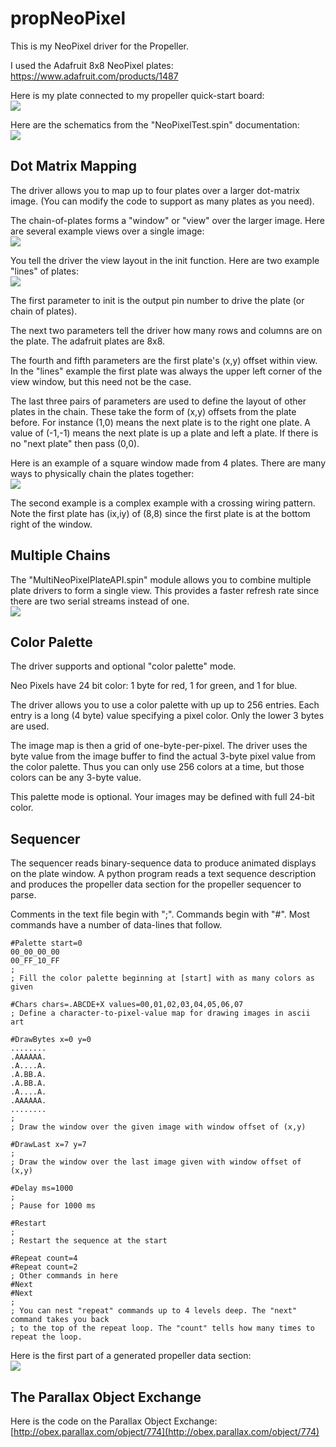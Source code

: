 # propNeoPixel

This is my NeoPixel driver for the Propeller.

I used the Adafruit 8x8 NeoPixel plates:<br>
https://www.adafruit.com/products/1487

Here is my plate connected to my propeller quick-start board:<br>
![](Art/Hardware.jpg)

Here are the schematics from the "NeoPixelTest.spin" documentation:<br>
![](Art/Schematics.jpg)

## Dot Matrix Mapping

The driver allows you to map up to four plates over a larger dot-matrix image. (You can modify
the code to support as many plates as you need).

The chain-of-plates forms a "window" or "view" over the larger image. Here are several example
views over a single image:<br>
![](Art/ExampleMap.jpg)

You tell the driver the view layout in the init function. Here are two example "lines" of plates:<br>
![](Art/Lines.jpg)

The first parameter to init is the output pin number to drive the plate (or chain of plates).

The next two parameters tell the driver how many rows and columns are on the plate. The adafruit plates are 8x8.

The fourth and fifth parameters are the first plate's (x,y) offset within view. In the "lines" example the first
plate was always the upper left corner of the view window, but this need not be the case.

The last three pairs of parameters are used to define the layout of other plates in the chain. These take the
form of (x,y) offsets from the plate before. For instance (1,0) means the next plate is to the right one plate.
A value of (-1,-1) means the next plate is up a plate and left a plate. If there is no "next plate" then
pass (0,0).

Here is an example of a square window made from 4 plates. There are many ways to physically chain the plates 
together:<br>
![](Art/Squares.jpg)

The second example is a complex example with a crossing wiring pattern. Note the first plate has (ix,iy) of (8,8)
since the first plate is at the bottom right of the window.

## Multiple Chains

The "MultiNeoPixelPlateAPI.spin" module allows you to combine multiple plate drivers to form a single view. This
provides a faster refresh rate since there are two serial streams instead of one.<br>
![](Art/Multi.jpg)

## Color Palette

The driver supports and optional "color palette" mode.

Neo Pixels have 24 bit color: 1 byte for red, 1 for green, and 1 for blue.

The driver allows you to use a color palette with up up to 256 entries. Each entry is a long (4 byte) value specifying a pixel color. Only the lower 3 bytes are used.

The image map is then a grid of one-byte-per-pixel. The driver uses the byte value from the image buffer to find the actual 3-byte pixel value from the color palette. Thus you can only use 256 colors at a time, but those colors can be any 3-byte value.

This palette mode is optional. Your images may be defined with full 24-bit color.

## Sequencer

The sequencer reads binary-sequence data to produce animated displays on the plate window. A python program reads
a text sequence description and produces the propeller data section for the propeller sequencer to parse.

Comments in the text file begin with ";". Commands begin with "#". Most commands have a number of data-lines that follow.

```
#Palette start=0
00_00_00_00
00_FF_10_FF
; 
; Fill the color palette beginning at [start] with as many colors as given

#Chars chars=.ABCDE+X values=00,01,02,03,04,05,06,07
; Define a character-to-pixel-value map for drawing images in ascii art

#DrawBytes x=0 y=0
........
.AAAAAA.
.A....A.
.A.BB.A.
.A.BB.A.
.A....A.
.AAAAAA.
........
;
; Draw the window over the given image with window offset of (x,y)

#DrawLast x=7 y=7
;
; Draw the window over the last image given with window offset of (x,y)

#Delay ms=1000
;
; Pause for 1000 ms

#Restart
;
; Restart the sequence at the start

#Repeat count=4
#Repeat count=2
; Other commands in here
#Next
#Next
;
; You can nest "repeat" commands up to 4 levels deep. The "next" command takes you back
; to the top of the repeat loop. The "count" tells how many times to repeat the loop.
```

Here is the first part of a generated propeller data section:<br>
![](Art/PropData.jpg)


## The Parallax Object Exchange

Here is the code on the Parallax Object Exchange:<br>
[http://obex.parallax.com/object/774](http://obex.parallax.com/object/774)



